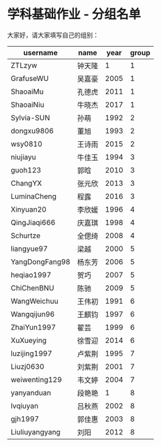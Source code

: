 
# 学科基础作业 - 分组名单

大家好，请大家填写自己的组别：

| username       | name | year | group |
| -------------- | ---- | ---- | ----- |
| ZTLzyw         | 钟天隆  | 1    | 1     |
| GrafuseWU      | 吴嘉豪  | 2005 | 1     |
| ShaoaiMu       | 孔德虎  | 2011 | 1     |
| ShaoaiNiu      | 牛晓杰  | 2017 | 1     |
| Sylvia-SUN     | 孙萌   | 1992 | 2     |
| dongxu9806     | 董旭   | 1993 | 2     |
| wsy0810        | 王诗雨  | 2015 | 2     |
| niujiayu       | 牛佳玉  | 1994 | 3     |
| guoh123        | 郭晗   | 2010 | 3     |
| ChangYX        | 张元欣  | 2013 | 3     |
| LuminaCheng    | 程露   | 2016 | 3     |
| Xinyuan20      | 李欣媛  | 1996 | 4     |
| QingJiaqi666   | 庆嘉琪  | 1998 | 4     |
| Schurtze       | 全偲绮  | 2008 | 4     |
| liangyue97     | 梁越   | 2000 | 5     |
| YangDongFang98 | 杨东芳  | 2006 | 5     |
| heqiao1997     | 贺巧   | 2007 | 5     |
| ChiChenBNU     | 陈驰   | 2009 | 5     |
| WangWeichuu    | 王伟初  | 1991 | 6     |
| Wangqijun96    | 王麒钧  | 1997 | 6     |
| ZhaiYun1997    | 翟芸   | 1999 | 6     |
| XuXueying      | 徐雪迎  | 2014 | 6     |
| luzijing1997   | 卢紫荆  | 1995 | 7     |
| Liuzj0630      | 刘紫荆  | 2001 | 7     |
| weiwenting129  | 韦文婷  | 2004 | 7     |
| yanyanduan     | 段艳艳  | 1    | 8     |
| lvqiuyan       | 吕秋燕  | 2002 | 8     |
| gjh1997        | 郭佳惠  | 2003 | 8     |
| Liuliuyangyang | 刘阳   | 2012 | 8     |